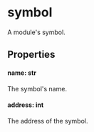 # symbol

A module's symbol.

## Properties

#### name: str
The symbol's name.

#### address: int
The address of the symbol.
